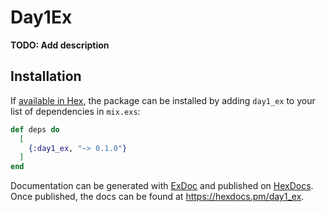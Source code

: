 # Day1Ex

**TODO: Add description**

## Installation

If [available in Hex](https://hex.pm/docs/publish), the package can be installed
by adding `day1_ex` to your list of dependencies in `mix.exs`:

```elixir
def deps do
  [
    {:day1_ex, "~> 0.1.0"}
  ]
end
```

Documentation can be generated with [ExDoc](https://github.com/elixir-lang/ex_doc)
and published on [HexDocs](https://hexdocs.pm). Once published, the docs can
be found at <https://hexdocs.pm/day1_ex>.

